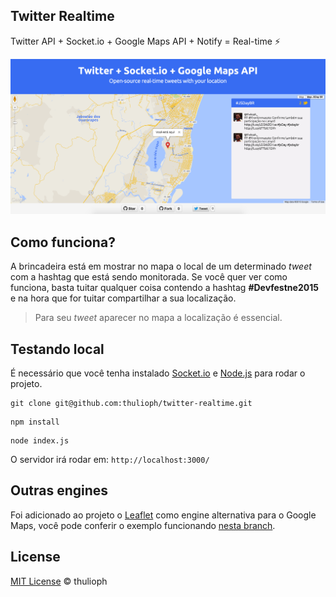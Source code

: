 ## Twitter Realtime

Twitter API + Socket.io + Google Maps API + Notify = Real-time :zap:

![exemplo](example.png "Exemplo da Aplicação rodando")

## Como funciona?

A brincadeira está em mostrar no mapa o local de um determinado _tweet_ com a hashtag que está sendo monitorada. Se você quer ver como funciona, basta tuitar qualquer coisa contendo a hashtag **#Devfestne2015** e na hora que for tuitar compartilhar a sua localização.

> Para seu _tweet_ aparecer no mapa a localização é essencial. 

## Testando local

É necessário que você tenha instalado [Socket.io](http://socket.io/) e [Node.js](https://nodejs.org/en/) para rodar o projeto.

```
git clone git@github.com:thulioph/twitter-realtime.git
```

```
npm install
```

```
node index.js
```

O servidor irá rodar em: `http://localhost:3000/`

## Outras engines

Foi adicionado ao projeto o [Leaflet](http://leafletjs.com/) como engine alternativa para o Google Maps, você pode conferir o exemplo funcionando [nesta branch](https://github.com/thulioph/twitter-realtime/tree/leaflet-js).

## License

[MIT License](http://thulioph.mit-license.org/) © thulioph